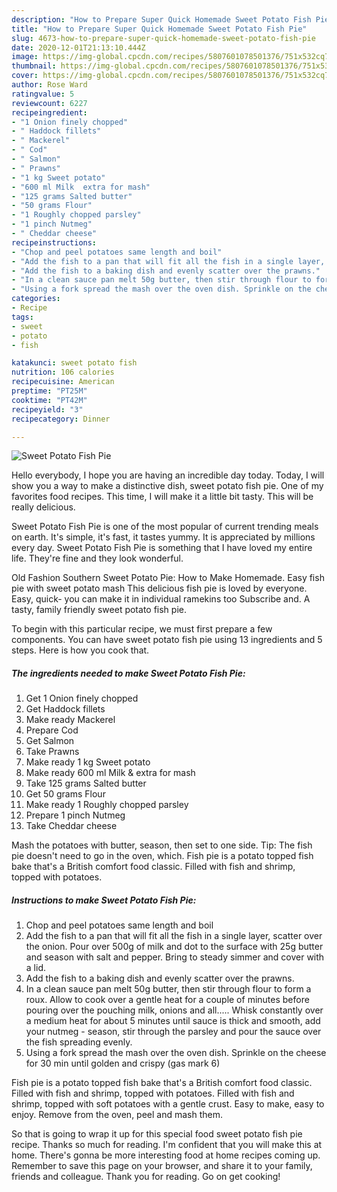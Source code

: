 ```yaml
---
description: "How to Prepare Super Quick Homemade Sweet Potato Fish Pie"
title: "How to Prepare Super Quick Homemade Sweet Potato Fish Pie"
slug: 4673-how-to-prepare-super-quick-homemade-sweet-potato-fish-pie
date: 2020-12-01T21:13:10.444Z
image: https://img-global.cpcdn.com/recipes/5807601078501376/751x532cq70/sweet-potato-fish-pie-recipe-main-photo.jpg
thumbnail: https://img-global.cpcdn.com/recipes/5807601078501376/751x532cq70/sweet-potato-fish-pie-recipe-main-photo.jpg
cover: https://img-global.cpcdn.com/recipes/5807601078501376/751x532cq70/sweet-potato-fish-pie-recipe-main-photo.jpg
author: Rose Ward
ratingvalue: 5
reviewcount: 6227
recipeingredient:
- "1 Onion finely chopped"
- " Haddock fillets"
- " Mackerel"
- " Cod"
- " Salmon"
- " Prawns"
- "1 kg Sweet potato"
- "600 ml Milk  extra for mash"
- "125 grams Salted butter"
- "50 grams Flour"
- "1 Roughly chopped parsley"
- "1 pinch Nutmeg"
- " Cheddar cheese"
recipeinstructions:
- "Chop and peel potatoes same length and boil"
- "Add the fish to a pan that will fit all the fish in a single layer, scatter over the onion. Pour over 500g of milk and dot to the surface with 25g butter and season with salt and pepper. Bring to steady simmer and cover with a lid."
- "Add the fish to a baking dish and evenly scatter over the prawns."
- "In a clean sauce pan melt 50g butter, then stir through flour to form a roux. Allow to cook over a gentle heat for a couple of minutes before pouring over the pouching milk, onions and all..... Whisk constantly over a medium heat for about 5 minutes until sauce is thick and smooth, add your nutmeg  - season, stir through the parsley and pour the sauce over the fish spreading evenly."
- "Using a fork spread the mash over the oven dish. Sprinkle on the cheese for 30 min until golden and crispy (gas mark 6)"
categories:
- Recipe
tags:
- sweet
- potato
- fish

katakunci: sweet potato fish 
nutrition: 106 calories
recipecuisine: American
preptime: "PT25M"
cooktime: "PT42M"
recipeyield: "3"
recipecategory: Dinner

---
```



![Sweet Potato Fish Pie](https://img-global.cpcdn.com/recipes/5807601078501376/751x532cq70/sweet-potato-fish-pie-recipe-main-photo.jpg)

Hello everybody, I hope you are having an incredible day today. Today, I will show you a way to make a distinctive dish, sweet potato fish pie. One of my favorites food recipes. This time, I will make it a little bit tasty. This will be really delicious.

Sweet Potato Fish Pie is one of the most popular of current trending meals on earth. It's simple, it's fast, it tastes yummy. It is appreciated by millions every day. Sweet Potato Fish Pie is something that I have loved my entire life. They're fine and they look wonderful.

Old Fashion Southern Sweet Potato Pie: How to Make Homemade. Easy fish pie with sweet potato mash This delicious fish pie is loved by everyone. Easy, quick- you can make it in individual ramekins too Subscribe and. A tasty, family friendly sweet potato fish pie.


To begin with this particular recipe, we must first prepare a few components. You can have sweet potato fish pie using 13 ingredients and 5 steps. Here is how you cook that.

<!--inarticleads1-->

##### The ingredients needed to make Sweet Potato Fish Pie:

1. Get 1 Onion finely chopped
1. Get  Haddock fillets
1. Make ready  Mackerel
1. Prepare  Cod
1. Get  Salmon
1. Take  Prawns
1. Make ready 1 kg Sweet potato
1. Make ready 600 ml Milk &amp; extra for mash
1. Take 125 grams Salted butter
1. Get 50 grams Flour
1. Make ready 1 Roughly chopped parsley
1. Prepare 1 pinch Nutmeg
1. Take  Cheddar cheese


Mash the potatoes with butter, season, then set to one side. Tip: The fish pie doesn&#39;t need to go in the oven, which. Fish pie is a potato topped fish bake that&#39;s a British comfort food classic. Filled with fish and shrimp, topped with potatoes. 

<!--inarticleads2-->

##### Instructions to make Sweet Potato Fish Pie:

1. Chop and peel potatoes same length and boil
1. Add the fish to a pan that will fit all the fish in a single layer, scatter over the onion. Pour over 500g of milk and dot to the surface with 25g butter and season with salt and pepper. Bring to steady simmer and cover with a lid.
1. Add the fish to a baking dish and evenly scatter over the prawns.
1. In a clean sauce pan melt 50g butter, then stir through flour to form a roux. Allow to cook over a gentle heat for a couple of minutes before pouring over the pouching milk, onions and all..... Whisk constantly over a medium heat for about 5 minutes until sauce is thick and smooth, add your nutmeg  - season, stir through the parsley and pour the sauce over the fish spreading evenly.
1. Using a fork spread the mash over the oven dish. Sprinkle on the cheese for 30 min until golden and crispy (gas mark 6)


Fish pie is a potato topped fish bake that&#39;s a British comfort food classic. Filled with fish and shrimp, topped with potatoes. Filled with fish and shrimp, topped with soft potatoes with a gentle crust. Easy to make, easy to enjoy. Remove from the oven, peel and mash them. 

So that is going to wrap it up for this special food sweet potato fish pie recipe. Thanks so much for reading. I'm confident that you will make this at home. There's gonna be more interesting food at home recipes coming up. Remember to save this page on your browser, and share it to your family, friends and colleague. Thank you for reading. Go on get cooking!
